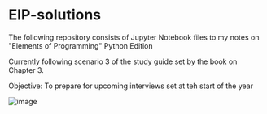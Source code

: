 # EIP-solutions
The following repository consists of Jupyter Notebook files to my notes on "Elements of Programming" Python Edition

Currently following scenario 3 of the study guide set by the book on Chapter 3. 

Objective: To prepare for upcoming interviews set at teh start of the year 

![image](https://user-images.githubusercontent.com/37250217/145534909-6d284314-765b-41be-a85c-3efa63f17376.png)
